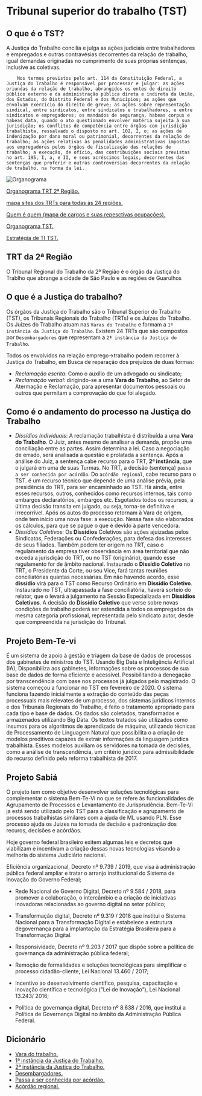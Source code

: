 # Tribunal superior do trabalho (TST)

## O que é o TST?

A Justiça do Trabalho concilia e julga as ações judiciais entre trabalhadores e empregados e outras contravésias decorrentes da relação de trabalho, igual demandas originadas no cumprimento de suas próprias sentenças, inclusive as coletivas.

        Nos termos previstos pelo art. 114 da Constituição Federal, a Justiça do Trabalho é responsável por processar e julgar: as ações oriundas da relação de trabalho, abrangidos os entes de direito público externo e da administração pública direta e indireta da União, dos Estados, do Distrito Federal e dos Municípios; as ações que envolvam exercício do direito de greve; as ações sobre representação sindical, entre sindicatos, entre sindicatos e trabalhadores, e entre sindicatos e empregadores; os mandados de segurança, habeas corpus e habeas data, quando o ato questionado envolver matéria sujeita à sua jurisdição; os conflitos de competência entre órgãos com jurisdição trabalhista, ressalvado o disposto no art. 102, I, o; as ações de indenização por dano moral ou patrimonial, decorrentes da relação de trabalho; as ações relativas às penalidades administrativas impostas aos empregadores pelos órgãos de fiscalização das relações de trabalho; a execução, de ofício, das contribuições sociais previstas no art. 195, I, a, e II, e seus acréscimos legais, decorrentes das sentenças que proferir e outras controvérsias decorrentes da relação de trabalho, na forma da lei.

![Organograma](https://ww2.trt2.jus.br/fileadmin/_processed_/d/0/csm_Organograma_JT_02_1f563dfc86.jpg)

[Organograma TRT 2ª Região.](https://ww2.trt2.jus.br/fileadmin/estrutura/20230424_organograma_2023.pdf)

[mapa sites dos TRTs para todas às 24 regiões.](https://www.tst.jus.br/justica-do-trabalho)

[Quem é quem (mapa de cargos e suas repesctivas ocupações).](https://www.tst.jus.br/web/guest/quem-e-quem)

[Organograma TST.](https://www.tst.jus.br/documents/10157/1628486/ORGANOGRAMA+ATUAL+-+11-4-2023.pdf/c9f85390-6b0f-46c2-8354-5069870c3eb5?t=1681387918250)

[Estratégia de TI TST.](https://www.tst.jus.br/web/guest/estrategia-de-ti)

## TRT da 2ª Região

O Tribunal Regional do Trabalho da 2ª Região é o órgão da Justiça do Trablho que abrange a cidade de São Paulo e as regiões de Guarulhos 

## O que é a Justiça do trabalho?

Os órgãos da Justiça do Trabalho são o Tribunal Superior do Trabalho (TST), os Tribunais Regionais do Trabalho (TRTs) e os Juízes do Trabalho. Os Juízes do Trabalho atuam nas `Varas do Trabalho` e formam a `1ª instância da Justiça do Trabalho`. Existem 24 TRTs que são compostos por `Desembargadores` que representam a `2ª instância da Justiça do Trabalho`.

Todos os envolvidos na relação emprego->trabalho podem recorrer à Justiça do Trabalho, em Busca de reparação dos prejuízos de duas formas:

- *Reclamação escrita*: Como o auxílio de um advogado ou sindicato;
- *Reclamação verbal*: dirigindo-se a uma __Vara do Trabalho__, ao Setor de Atermação e Reclamação, para apresentar documentos pessoais ou outros que permitam a comprovação do que foi alegado.

## Como é o andamento do processo na Justiça do Trabalho

- *Dissídios Individuais*: A reclamação trabalhista é distribuída a uma __Vara do Trabalho__. O Juiz, antes mesmo de analisar a demanda, propõe uma conciliação entre as partes. Assim determina a lei.
Caso a negociação de errado, será analisada a questão e prolatada a sentença.
Após a análise do Juiz, a sentença cabe recurso para o TRT, __2ª instância__, que o julgará em uma de suas Turmas.
No TRT, a decisão (sentença) `passa a ser conhecida por acórdão`.
Do `acórdão regional`, cabe recurso para o TST. é um recurso técnico que depende de uma análise prévia, pela presidência do TRT, para ser encaminhado ao TST.
Há ainda, entre esses recursos, outros, conhecidos como recursos internos, tais como embargos declaratórios, embargos etc.
Esgotados todos os recursos, a última decisão transita em julgado, ou seja, torna-se definitiva e irrecorrível.
Após os autos do processo retornam à Vara de origem, onde tem início uma nova fase: a execução. Nessa fase são elaborados os cálculos, para que se pague o que é devido à parte vencedora.
- *Dissídios Coletivos*: Os __Dissídios__ Coletivos são ações ajuizadas pelos Sindicatos, Federações ou Confederações, para defesa dos interesses de seus filiados.
Também podem ter origem no TRT, caso o regulamento da empresa tiver observância em área territorial que não exceda a jurisdição do TRT, ou no TST (originário), quando esse regulamento for de âmbito nacional.
Instaurado o __Dissídio Coletivo__ no TRT, o Presidente da Corte, ou seu Vice, fará tantas reuniões conciliatórias quantas necessárias. Em não havendo acordo, esse __dissídio__ virá para o TST como Recurso Ordinário em __Dissídio Coletivo__.
Instaurado no TST, ultrapassada a fase conciliatória, haverá sorteio do relator, que o levará a julgamento na Sessão Especializada em __Dissídios Coletivos__.
A decisão do __Dissídio Coletivo__ que verse sobre novas condições de trabalho poderá ser estendida a todos os empregados da mesma categoria profissional, representada pelo sindicato autor, desde que compreendida na jurisdição do Tribunal.

## Projeto Bem-Te-vi

É um sistema de apoio à gestão e triagem da base de dados de processos dos gabinetes de ministros do TST. Usando Big Data e Inteligência Artificial (IA), Disponibiliza aos gabinetes, informações sobre os processos de sua base de dados de forma eficiente e acessível. Possibilitando a denegação por transcendência com base nos processos já julgados pelo magistrado. O sistema começou a funcionar no TST em fevereiro de 2020.
O sistema funciona fazendo inicialmente a extração do conteúdo das peças processuais mais relevates de um processo, dos sistemas jurídicos internos e dos Tribunais Regionais do Trabalho, é feito o tratamento apropriado para cada tipo e base de dados. Os dados são coletados, transformados e armazenados utilizando Big Data. Os textos tratados são utilizados como insumos para os algoritmos de aprendizado de máquina, utilizando técnicas de Processamento de Linguagem Natural que possibilita o a criação de modelos preditivos capazes de extrair informações da linguagem jurídica trabalhista. Esses modelos auxiliam os servidores na tomada de decisões, como a análise de transcendência, um critério jurídico para admissibilidade do recurso definido pela reforma trabalhista de 2017.

## Projeto Sabiá

O projeto tem como objetivo desenvolver soluções tecnológicas para complementar o sistema Bem-Te-Vi no que se refere às funcionalidades de Agrupamento de Processos e Levantamento de Jurisprudência. Bem-Te-Vi ja está sendo utilizado pelo TST para a classificação e agrupamento de processos trabalhistas similares com a ajuda de ML usando PLN. Esse processo ajuda os Juizes na tomada de decisão e padronização dos recuros, decisões e acórdãos.

Hoje governo federal brasileiro exitem algumas leis e decretos que viabilizam e incentivam a criação dessas novas tecnologias visando a melhoria do sistema Judiciário nacional.

Eficiência organizacional, Decreto nº 9.739 / 2019, que visa à administração pública federal ampliar e tratar o arranjo institucional do Sistema de Inovação do Governo Federal;

- Rede Nacional de Governo Digital, Decreto nº 9.584 / 2018, para promover a colaboração, o intercâmbio e a criação de iniciativas inovadoras relacionadas ao governo digital no setor público;

- Transformação digital, Decreto nº 9.319 / 2018 que institui o Sistema Nacional para a Transformação Digital e estabelece a estrutura degovernança para a implantação da Estratégia Brasileira para a Transformação Digital.

- Responsividade, Decreto nº 9.203 / 2017 que dispõe sobre a política de governança da administração pública federal;

- Remoção de formalidades e soluções tecnológicas para simplificar o processo cidadão-cliente, Lei Nacional 13.460 / 2017;

- Incentivo ao desenvolvimento científico, pesquisa, capacitação e inovação científica e tecnológica (“Lei de Inovação”), Lei Nacional 13.243/ 2016;

- Política de governança digital, Decreto nº 8.638 / 2016, que institui a Política de Governança Digital no âmbito da Administração Pública Federal.

## Dicionário

- [Vara do trabalho.](https://pt.wikipedia.org/wiki/Vara_do_Trabalho)
- [1ª instância da Justiça do Trabalho.](https://www.tst.jus.br/web/acesso-a-informacao/varas-do-trabalho#:~:text=A%20Vara%20do%20Trabalho%20%C3%A9,na%20forma%20de%20Reclama%C3%A7%C3%A3o%20Trabalhista.)
- [2ª instãncia da Justiça do Trabalho.](https://www.cnmp.mp.br/portal/institucional/476-glossario/8009-instancia#:~:text=A%20segunda%20inst%C3%A2ncia%2C%20onde%20s%C3%A3o,dos%20tribunais%20de%20segunda%20inst%C3%A2ncia.)
- [Desembargadores.](https://pt.wikipedia.org/wiki/Desembargador)
- [Passa a ser conhecida por acórdão.](https://www.cnj.jus.br/cnj-servico-saiba-quando-a-decisao-final-e-dada-por-sentenca-ou-em-acordao/)
- [Acórdão regional.](https://pt.wikipedia.org/wiki/Ac%C3%B3rd%C3%A3o#:~:text=Ac%C3%B3rd%C3%A3o%20%C3%A9%20a%20decis%C3%A3o%20do,ou%20ministro%20de%20tribunais%20%E2%80%94%20estes%2C)
